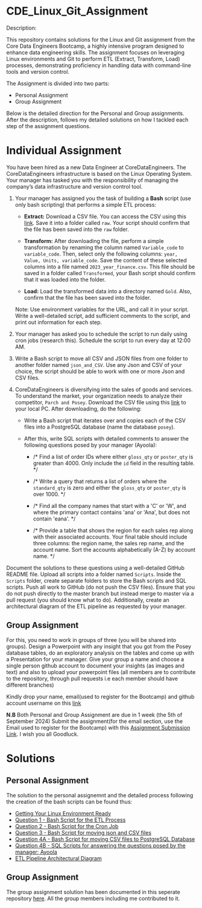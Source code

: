 # CDE_Linux_Git_Assignment

Description:

This repository contains solutions for the Linux and Git assignment from the Core Data Engineers Bootcamp, a highly intensive program designed to enhance data engineering skills. The assignment focuses on leveraging Linux environments and Git to perform ETL (Extract, Transform, Load) processes, demonstrating proficiency in handling data with command-line tools and version control.

The Assignment is divided into two parts:

- Personal Assignment 
- Group Assignment

Below is the detailed direction for the Personal and Group assignments. After the description, follows my detailed solutions on how I tackled each step of the assignment questions. 

# Individual Assignment
You have been hired as a new Data Engineer at CoreDataEngineers. The CoreDataEngineers infrastructure is based on the Linux Operating System. Your manager has tasked you with the responsibility of managing the company’s data infrastructure and version control tool.

1. Your manager has assigned you the task of building a **Bash** script (use only bash scripting) that performs a simple ETL process:

   - **Extract:** Download a CSV file. You can access the CSV using this [link](https://www.stats.govt.nz/assets/Uploads/Annual-enterprise-survey/Annual-enterprise-survey-2023-financial-year-provisional/Download-data/annual-enterprise-survey-2023-financial-year-provisional.csv). Save it into a folder called `raw`. Your script should confirm that the file has been saved into the `raw` folder.
   
   - **Transform:** After downloading the file, perform a simple transformation by renaming the column named `Variable_code` to `variable_code`. Then, select only the following columns: `year, Value, Units, variable_code`. Save the content of these selected columns into a file named `2023_year_finance.csv`. This file should be saved in a folder called `Transformed`, your Bash script should confirm that it was loaded into the folder.
   
   - **Load:** Load the transformed data into a directory named `Gold`. Also, confirm that the file has been saved into the folder.

   Note: Use environment variables for the URL, and call it in your script. Write a well-detailed script, add sufficient comments to the script, and print out information for each step.

2. Your manager has asked you to schedule the script to run daily using cron jobs (research this). Schedule the script to run every day at 12:00 AM.

3. Write a Bash script to move all CSV and JSON files from one folder to another folder named `json_and_CSV`. Use any Json and CSV of your choice, the script should be able to work with one or more Json and CSV files. 

4. CoreDataEngineers is diversifying into the sales of goods and services. To understand the market, your organization needs to analyze their competitor, `Parch and Posey`. Download the CSV file using this [link](https://we.tl/t-2xYLL816Yt) to your local PC. After downloading, do the following:

   - Write a Bash script that iterates over and copies each of the CSV files into a PostgreSQL database (name the database `posey`).
   
   - After this, write SQL scripts with detailed comments to answer the following questions posed by your manager (Ayoola):
   
     - /* Find a list of order IDs where either `gloss_qty` or `poster_qty` is greater than 4000. Only include the `id` field in the resulting table. */
     
     - /* Write a query that returns a list of orders where the `standard_qty` is zero and either the `gloss_qty` or `poster_qty` is over 1000. */
     
     - /* Find all the company names that start with a 'C' or 'W', and where the primary contact contains 'ana' or 'Ana', but does not contain 'eana'. */
     
     - /* Provide a table that shows the region for each sales rep along with their associated accounts. Your final table should include three columns: the region name, the sales rep name, and the account name. Sort the accounts alphabetically (A-Z) by account name. */

Document the solutions to these questions using a well-detailed GitHub README file. Upload all scripts into a folder named `Scripts`. Inside the `Scripts` folder, create separate folders to store the Bash scripts and SQL scripts. Push all work to GitHub (do not push the CSV files). Ensure that you do not push directly to the master branch but instead merge to master via a pull request (you should know what to do). Additionally, create an architectural diagram of the ETL pipeline as requested by your manager.


## Group Assignment 
For this, you need to work in groups of three (you will be shared into groups). Design a Powerpoint with any insight that you got from the Posey database tables, do an exploratory analysis on the tables and come up with a Presentation for your manager. Give your group a name and choose a single person github account to document your insights (as images and text) and also to upload your powerpoint files (all members are to contribute to the repository, through pull requests i.e each member should have different branches) 

Kindly drop your name, email(used to register for the Bootcamp) and github account username on this [link](https://docs.google.com/forms/d/1HvIx83UFEkVX1Uqnddk3_Tg0IkpvvGk4DJaQY8YjUgA/edit)

**N.B** Both Personal and Group Assignment are due in 1 week (the 5th of September 2024)
Submit the assignment(for the email section, use the Email used to register for the Bootcamp) with this [Assignment Submission Link](https://docs.google.com/forms/d/15Gm-56XhsAvzed0cRV-gBFEG8xaTl3egmG-iPJWz5X0/edit). I wish you all Goodluck.



# Solutions

## Personal Assignment
The solution to the personal assignemnt and the detailed process following the creation of the bash scripts can be found thus:

- [Getting Your Linux Environment Ready](https://github.com/Chisomnwa/CDE_Linux_Git_Assignment/blob/solution_branch/Bash_Scripts_Creation-Detailed_Process/Getting_your_Linux_Environment_Ready.md)
- [Question 1 - Bash Script for the ETL Process](https://github.com/Chisomnwa/CDE_Linux_Git_Assignment/blob/solution_branch/Bash_Scripts_Creation-Detailed_Process/Solution_1%3ABash_Script_for_the_ETL_Process.md)
- [Question 2 - Bash Script for the Cron Job](https://github.com/Chisomnwa/CDE_Linux_Git_Assignment/blob/solution_branch/Bash_Scripts_Creation-Detailed_Process/Solution_2%3ABash_Scipt_for_Cron_Jobs.md)
- [Question 3 - Bash Script for moving json and CSV files](https://github.com/Chisomnwa/CDE_Linux_Git_Assignment/blob/solution_branch/Bash_Scripts_Creation-Detailed_Process/Solution_3%3ABash_Script_for_moving_json_and_CSV_files.md)
- [Question 4A - Bash Script for moving CSV files to PostgreSQL Database](https://github.com/Chisomnwa/CDE_Linux_Git_Assignment/blob/solution_branch/Bash_Scripts_Creation-Detailed_Process/Solution_4A%3ABash_Script_for_Moving_CSV_files_to_PostgreSQL_Database.md)
- [Question 4B - SQL Scripts for answering the questions posed by the manager; Ayoola](https://github.com/Chisomnwa/CDE_Linux_Git_Assignment/blob/solution_branch/Bash_Scripts_Creation-Detailed_Process/Solution_4B%3ASQL_Scripts.md)
- [ETL Pipeline Architectural Diagram](https://github.com/Chisomnwa/SQL-Challenge-Case-Study-4---Data-Bank/blob/main/E.%20Extension%20Request.md)


## Group Assignment
The group assignment solution has been documented in this seperate repository [here](https://github.com/femmyte/data-ninjas). All the group members including me contributed to it.

